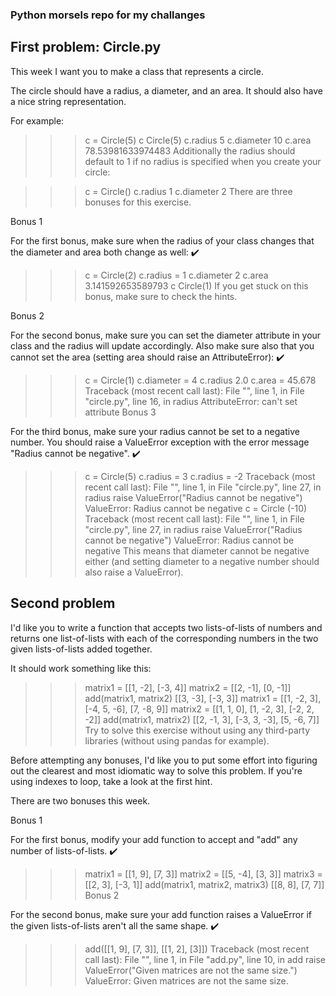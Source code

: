 ### Python morsels repo for my challanges
## First problem: Circle.py
This week I want you to make a class that represents a circle.

The circle should have a radius, a diameter, and an area. It should also have a nice string representation.

For example:

>>> c = Circle(5)
>>> c
Circle(5)
>>> c.radius
5
>>> c.diameter
10
>>> c.area
78.53981633974483
Additionally the radius should default to 1 if no radius is specified when you create your circle:

>>> c = Circle()
>>> c.radius
1
>>> c.diameter
2
There are three bonuses for this exercise.

Bonus 1

For the first bonus, make sure when the radius of your class changes that the diameter and area both change as well: ✔️

>>> c = Circle(2)
>>> c.radius = 1
>>> c.diameter
2
>>> c.area
3.141592653589793
>>> c
Circle(1)
If you get stuck on this bonus, make sure to check the hints.

Bonus 2

For the second bonus, make sure you can set the diameter attribute in your class and the radius will update accordingly. Also make sure also that you cannot set the area (setting area should raise an AttributeError): ✔️

>>> c = Circle(1)
>>> c.diameter = 4
>>> c.radius
2.0
>>> c.area = 45.678
Traceback (most recent call last):
  File "<stdin>", line 1, in <module>
  File "circle.py", line 16, in radius
AttributeError: can't set attribute
Bonus 3

For the third bonus, make sure your radius cannot be set to a negative number. You should raise a ValueError exception with the error message "Radius cannot be negative". ✔️

>>> c = Circle(5)
>>> c.radius = 3
>>> c.radius = -2
Traceback (most recent call last):
  File "<stdin>", line 1, in <module>
  File "circle.py", line 27, in radius
    raise ValueError("Radius cannot be negative")
ValueError: Radius cannot be negative
>>> c = Circle (-10)
Traceback (most recent call last):
  File "<stdin>", line 1, in <module>
  File "circle.py", line 27, in radius
    raise ValueError("Radius cannot be negative")
ValueError: Radius cannot be negative
This means that diameter cannot be negative either (and setting diameter to a negative number should also raise a ValueError).

## Second problem
I'd like you to write a function that accepts two lists-of-lists of numbers and returns one list-of-lists with each of the corresponding numbers in the two given lists-of-lists added together.

It should work something like this:

>>> matrix1 = [[1, -2], [-3, 4]]
>>> matrix2 = [[2, -1], [0, -1]]
>>> add(matrix1, matrix2)
[[3, -3], [-3, 3]]
>>> matrix1 = [[1, -2, 3], [-4, 5, -6], [7, -8, 9]]
>>> matrix2 = [[1, 1, 0], [1, -2, 3], [-2, 2, -2]]
>>> add(matrix1, matrix2)
[[2, -1, 3], [-3, 3, -3], [5, -6, 7]]
Try to solve this exercise without using any third-party libraries (without using pandas for example).

Before attempting any bonuses, I'd like you to put some effort into figuring out the clearest and most idiomatic way to solve this problem. If you're using indexes to loop, take a look at the first hint.

There are two bonuses this week.

Bonus 1

For the first bonus, modify your add function to accept and "add" any number of lists-of-lists. ✔️

>>> matrix1 = [[1, 9], [7, 3]]
>>> matrix2 = [[5, -4], [3, 3]]
>>> matrix3 = [[2, 3], [-3, 1]]
>>> add(matrix1, matrix2, matrix3)
[[8, 8], [7, 7]]
Bonus 2

For the second bonus, make sure your add function raises a ValueError if the given lists-of-lists aren't all the same shape. ✔️

>>> add([[1, 9], [7, 3]], [[1, 2], [3]])
Traceback (most recent call last):
  File "<stdin>", line 1, in <module>
  File "add.py", line 10, in add
    raise ValueError("Given matrices are not the same size.")
ValueError: Given matrices are not the same size.